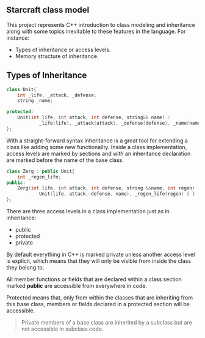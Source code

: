 ## Starcraft class model ##

This project represents C++ introduction to class modeling and inheritance along with some topics inevitable to these
features in the language. For instance:
  * Types of inheritance or access levels.
  * Memory structure of inheritance.


## Types of Inheritance ##

~~~cpp
class Unit{
    int _life, _attack, _defense;
    string _name;

protected:
    Unit(int life, int attack, int defense, string&& name) :
            _life(life), _attack(attack), _defense(defense), _name(name){}
};
~~~

With a straight-forward syntax inheritance is a great tool for extending a class like adding some new functionality.
Inside a class implementation, access levels are marked by sections and with an inheritance declaration are marked before
the name of the base class.

~~~cpp
class Zerg : public Unit{
    int _regen_life;
public:
    Zerg(int life, int attack, int defense, string &&name, int regen) :
            Unit(life, attack, defense, name), _regen_life(regen) { }
};
~~~

There are three access levels in a class implementation just as in inheritance:
  * public
  * protected
  * private

By default everything in C++ is marked private unless another access level is explicit, which means that they will only
be visible from inside the class they belong to.

All member functions or fields that are declared within a class section marked **public** are accessible from everywhere
in code.

Protected means that, only from within the classes that are inheriting from this base class, members or fields declared
in a protected section will be accessible.

> Private members of a base class are inherited by a subclass but are not accessible in subclass code.